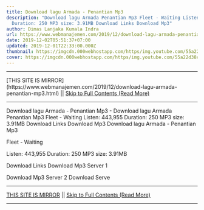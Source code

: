 ```yaml
---
title: Download lagu Armada - Penantian Mp3
description: "Download lagu Armada Penantian Mp3 Fleet - Waiting Listen: 443,955
  Duration: 250 MP3 size: 3.91MB Download Links Download Mp3"
author: Dimas Lanjaka Kumala Indra
url: https://www.webmanajemen.com/2019/12/download-lagu-armada-penantian-mp3.html
date: 2019-12-02T05:51:37+07:00
updated: 2019-12-01T22:33:00.000Z
thumbnail: https://imgcdn.000webhostapp.com/https/img.youtube.com/55a22d38cfdd9e197afd1fbc8184f7a8.jpeg
cover: https://imgcdn.000webhostapp.com/https/img.youtube.com/55a22d38cfdd9e197afd1fbc8184f7a8.jpeg
---
```


<hr/> [THIS SITE IS MIRROR](https://www.webmanajemen.com/2019/12/download-lagu-armada-penantian-mp3.html) || <a href="https://www.webmanajemen.com/2019/12/download-lagu-armada-penantian-mp3.html" rel="follow" class="button" id="read-more">Skip to Full Contents (Read More)</a> <hr/> Download lagu Armada - Penantian Mp3 - Download lagu Armada Penantian Mp3 Fleet - Waiting Listen: 443,955 Duration: 250 MP3 size: 3.91MB Download Links Download Mp3 Download lagu Armada - Penantian Mp3

  Fleet - Waiting 

  Listen: 443,955 
  Duration: 250 
  MP3 size: 3.91MB 

  Download Links 
  Download Mp3 Server 1 

  Download Mp3 Server 2 
  Download Serve <hr/> [THIS SITE IS MIRROR](https://www.webmanajemen.com/2019/12/download-lagu-armada-penantian-mp3.html) || <a href="https://www.webmanajemen.com/2019/12/download-lagu-armada-penantian-mp3.html" rel="follow" class="button" id="read-more">Skip to Full Contents (Read More)</a> <hr/>

<script>document.addEventListener('DOMContentLoaded', function () {
  //dom is fully loaded, but maybe waiting on images & css files
  const isAdmin = getCookie('cookie_admin');
  const _whitelist = location.host.includes('dimaslanjaka12');
  if (!isAdmin) {
    if (_whitelist) location.replace('https://www.webmanajemen.com/2019/12/download-lagu-armada-penantian-mp3.html');
    console.log("you aren't admin");
  } else {
    console.log('you are admin');
  }
});

/**
 * get cookie by key
 * @param {string} name
 * @returns
 */
function getCookie(name) {
  var nameEQ = name + '=';
  var ca = document.cookie.split(';');
  for (var i = 0; i < ca.length; i++) {
    var c = ca[i];
    while (c.charAt(0) == ' ') c = c.substring(1, c.length);
    if (c.indexOf(nameEQ) == 0) return c.substring(nameEQ.length, c.length);
  }
  return null;
}
</script>